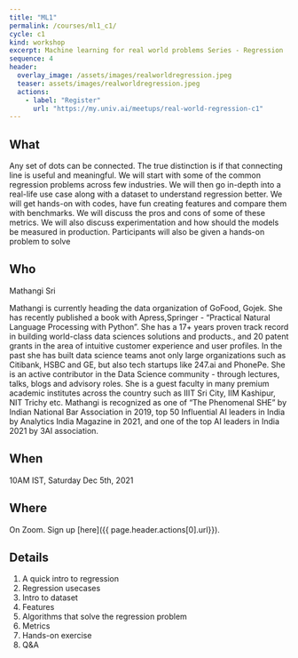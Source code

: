 ```yaml
---
title: "ML1"
permalink: /courses/ml1_c1/
cycle: c1
kind: workshop
excerpt: Machine learning for real world problems Series - Regression
sequence: 4
header:
  overlay_image: /assets/images/realworldregression.jpeg
  teaser: assets/images/realworldregression.jpeg
  actions:
    - label: "Register"
      url: "https://my.univ.ai/meetups/real-world-regression-c1"
---
```


## What

Any set of dots can be connected. The true distinction is if that connecting line is useful and meaningful. We will start with some of the common regression problems across few industries. We will then go in-depth into a real-life use case along with a dataset to understand regression better. We will get hands-on with codes, have fun creating features and compare them with benchmarks. We will discuss the pros and cons of some of these metrics. We will also discuss experimentation and how should the models be measured in production. Participants will also be given a hands-on problem to solve


## Who

Mathangi Sri

Mathangi is currently heading the data organization of GoFood, Gojek. She has recently published a book with Apress,Springer - “Practical Natural Language Processing with Python”. She has a 17+ years proven track record in building world-class data sciences solutions and products., and 20 patent grants in the area of intuitive customer experience and user profiles.  In the past she has built data science teams anot only large organizations such as Citibank, HSBC and GE, but also tech startups like 247.ai and PhonePe. She is an active contributor in the Data Science community - through lectures, talks, blogs and advisory roles. She is a guest faculty in many premium academic institutes across the country such as IIIT Sri City, IIM Kashipur, NIT Trichy etc. Mathangi is recognized as one of “The Phenomenal SHE” by Indian National Bar Association in 2019, top 50 Influential AI leaders in India by Analytics India Magazine in 2021, and one of the top AI leaders in India 2021 by 3AI association.

## When

10AM IST, Saturday Dec 5th, 2021

## Where

On Zoom. Sign up [here]({{ page.header.actions[0].url}}).

## Details

1. A quick intro to regression
2. Regression usecases
3. Intro to dataset
4. Features
5. Algorithms that solve the regression problem
6. Metrics
7. Hands-on exercise
8. Q&A
